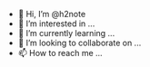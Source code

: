 - 👋 Hi, I’m @h2note
- 👀 I’m interested in ...
- 🌱 I’m currently learning ...
- 💞️ I’m looking to collaborate on ...
- 📫 How to reach me ...

<!---
h2note/h2note is a ✨ special ✨ repository because its `README.md` (this file) appears on your GitHub profile.
You can click the Preview link to take a look at your changes.
--->
